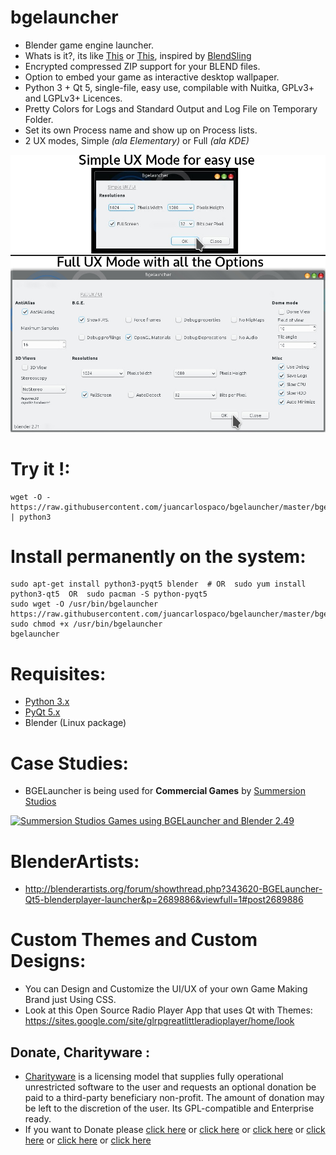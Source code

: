 bgelauncher
===========

- Blender game engine launcher.
- Whats is it?, its like  [This](https://www.assetstore.unity3d.com/en/#!/content/18438) or [This](https://www.assetstore.unity3d.com/en/#!/content/16624), inspired by  [BlendSling](http://blenderartists.org/forum/showthread.php?271471-BlendSling-0-21b-Launcher-for-BGE-Games-Windows-OS-X-and-Linux-Builds-Available&p=2236285&viewfull=1#post2236285 "BlendSling Launcher")
- Encrypted compressed ZIP support for your BLEND files.
- Option to embed your game as interactive desktop wallpaper.
- Python 3 + Qt 5, single-file, easy use, compilable with Nuitka, GPLv3+ and LGPLv3+ Licences.
- Pretty Colors for Logs and Standard Output and Log File on Temporary Folder.
- Set its own Process name and show up on Process lists.
- 2 UX modes, Simple *(ala Elementary)* or Full *(ala KDE)*


![screenshot](https://raw.githubusercontent.com/juancarlospaco/bgelauncher/master/temp.jpg)


# Try it !:

```
wget -O - https://raw.githubusercontent.com/juancarlospaco/bgelauncher/master/bgelauncher.py | python3
```

# Install permanently on the system:

```
sudo apt-get install python3-pyqt5 blender  # OR  sudo yum install python3-qt5  OR  sudo pacman -S python-pyqt5
sudo wget -O /usr/bin/bgelauncher https://raw.githubusercontent.com/juancarlospaco/bgelauncher/master/bgelauncher.py
sudo chmod +x /usr/bin/bgelauncher
bgelauncher
```

# Requisites:

- [Python 3.x](https://www.python.org "Python Homepage")
- [PyQt 5.x](http://www.riverbankcomputing.co.uk/software/pyqt/download5 "PyQt5 Homepage")
- Blender (Linux package)


# Case Studies:

- BGELauncher is being used for **Commercial Games** by [Summersion Studios](http://www.sumersion.com "Summersion Homepage")

[![Summersion Studios Games using BGELauncher and Blender 2.49](http://img.youtube.com/vi/c1WpEIo5g_0/0.jpg)](http://www.youtube.com/watch?v=c1WpEIo5g_0 "Summersion Studios Games using BGELauncher and Blender 2.49")


# BlenderArtists:

- http://blenderartists.org/forum/showthread.php?343620-BGELauncher-Qt5-blenderplayer-launcher&p=2689886&viewfull=1#post2689886


# Custom Themes and Custom Designs:

- You can Design and Customize the UI/UX of your own Game Making Brand just Using CSS.
- Look at this Open Source Radio Player App that uses Qt with Themes: https://sites.google.com/site/glrpgreatlittleradioplayer/home/look


Donate, Charityware :
---------------------

- [Charityware](https://en.wikipedia.org/wiki/Donationware) is a licensing model that supplies fully operational unrestricted software to the user and requests an optional donation be paid to a third-party beneficiary non-profit. The amount of donation may be left to the discretion of the user. Its GPL-compatible and Enterprise ready.
- If you want to Donate please [click here](http://www.icrc.org/eng/donations/index.jsp) or [click here](http://www.atheistalliance.org/support-aai/donate) or [click here](http://www.msf.org/donate) or [click here](http://richarddawkins.net/) or [click here](http://www.supportunicef.org/) or [click here](http://www.amnesty.org/en/donate)
